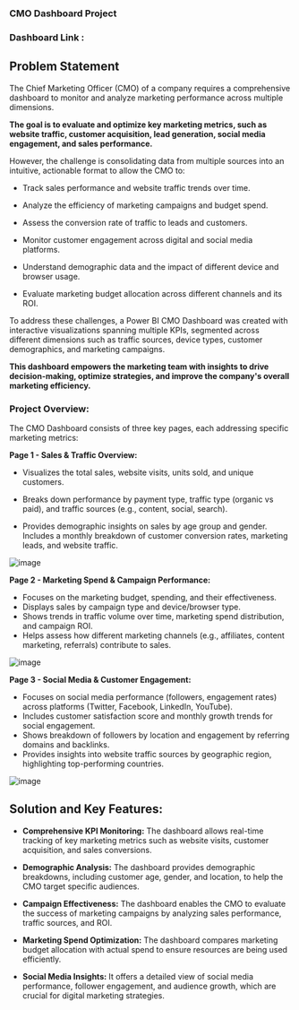 ### CMO Dashboard Project

### Dashboard Link : 

## Problem Statement


The Chief Marketing Officer (CMO) of a company requires a comprehensive dashboard to monitor and analyze marketing performance across multiple dimensions. 

**The goal is to evaluate and optimize key marketing metrics, such as website traffic, customer acquisition, lead generation, social media engagement, and sales performance.**

However, the challenge is consolidating data from multiple sources into an intuitive, actionable format to allow the CMO to:

- Track sales performance and website traffic trends over time.

- Analyze the efficiency of marketing campaigns and budget spend.

- Assess the conversion rate of traffic to leads and customers.

- Monitor customer engagement across digital and social media platforms.

- Understand demographic data and the impact of different device and browser usage.

- Evaluate marketing budget allocation across different channels and its ROI.

To address these challenges, a Power BI CMO Dashboard was created with interactive visualizations spanning multiple KPIs, segmented across different dimensions such as traffic sources, device types, customer demographics, and marketing campaigns. 


**This dashboard empowers the marketing team with insights to drive decision-making, optimize strategies, and improve the company's overall marketing efficiency.**

### Project Overview:
The CMO Dashboard consists of three key pages, each addressing specific marketing metrics:

**Page 1 - Sales & Traffic Overview:**

- Visualizes the total sales, website visits, units sold, and unique customers.

- Breaks down performance by payment type, traffic type (organic vs paid), and traffic sources (e.g., content, social, search).

- Provides demographic insights on sales by age group and gender.
Includes a monthly breakdown of customer conversion rates, marketing leads, and website traffic.

![image](https://github.com/user-attachments/assets/43464b0d-dc9b-4c67-8d5c-2781588c4b4e)


**Page 2 - Marketing Spend & Campaign Performance:**

- Focuses on the marketing budget, spending, and their effectiveness.
- Displays sales by campaign type and device/browser type.
- Shows trends in traffic volume over time, marketing spend distribution, and campaign ROI.
- Helps assess how different marketing channels (e.g., affiliates, content marketing, referrals) contribute to sales.

![image](https://github.com/user-attachments/assets/67dc6dd1-3ced-4557-87ee-72b513defb81)


**Page 3 - Social Media & Customer Engagement:**

- Focuses on social media performance (followers, engagement rates) across platforms (Twitter, Facebook, LinkedIn, YouTube).
- Includes customer satisfaction score and monthly growth trends for social engagement.
- Shows breakdown of followers by location and engagement by referring domains and backlinks.
- Provides insights into website traffic sources by geographic region, highlighting top-performing countries.

![image](https://github.com/user-attachments/assets/0b10f5b8-fcc8-4525-bdf7-104788f2b126)

## Solution and Key Features:

- **Comprehensive KPI Monitoring:** The dashboard allows real-time tracking of key marketing metrics such as website visits, customer acquisition, and sales conversions.

- **Demographic Analysis:** The dashboard provides demographic breakdowns, including customer age, gender, and location, to help the CMO target specific audiences.

- **Campaign Effectiveness:** The dashboard enables the CMO to evaluate the success of marketing campaigns by analyzing sales performance, traffic sources, and ROI.

- **Marketing Spend Optimization:** The dashboard compares marketing budget allocation with actual spend to ensure resources are being used efficiently.

- **Social Media Insights:** It offers a detailed view of social media performance, follower engagement, and audience growth, which are crucial for digital marketing strategies.
